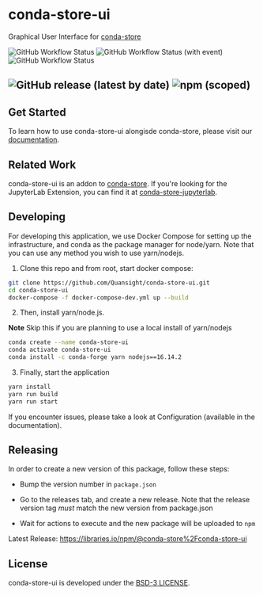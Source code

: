 # conda-store-ui
Graphical User Interface for [conda-store](https://github.com/Quansight/conda-store) 

![GitHub Workflow Status](https://img.shields.io/github/actions/workflow/status/Quansight/conda-store-ui/build.yml?label=Build&logo=GitHub)
![GitHub Workflow Status (with event)](https://img.shields.io/github/actions/workflow/status/Quansight/conda-store-ui/deploy.yml?event=push&label=Deploy&logo=GitHub)
![GitHub Workflow Status](https://img.shields.io/github/actions/workflow/status/Quansight/conda-store-ui/pages.yml?label=Docs&logo=GitHub)

![GitHub release (latest by date)](https://img.shields.io/github/v/release/Quansight/conda-store-ui?logo=Github)
![npm (scoped)](https://img.shields.io/npm/v/@conda-store/conda-store-ui?label=release&logo=npm)
-------------------

## Get Started

To learn how to use conda-store-ui alongisde conda-store, please visit our [documentation](https://quansight.github.io/conda-store-ui/).

## Related Work

conda-store-ui is an addon to [conda-store](https://github.com/Quansight/conda-store). If you're looking for the JupyterLab Extension, you can find it at [conda-store-jupyterlab](https://github.com/Quansight/conda-store).

## Developing

For developing this application, we use Docker Compose for setting up the infrastructure, and conda as the package manager for node/yarn. Note
that you can use any method you wish to use yarn/nodejs. 

1) Clone this repo and from root, start docker compose:

```bash
git clone https://github.com/Quansight/conda-store-ui.git
cd conda-store-ui
docker-compose -f docker-compose-dev.yml up --build 
```

2) Then, install yarn/node.js.

**Note** Skip this if you are planning to use a local install of yarn/nodejs

```bash
conda create --name conda-store-ui
conda activate conda-store-ui
conda install -c conda-forge yarn nodejs==16.14.2
```

3) Finally, start the application

```bash
yarn install
yarn run build
yarn run start
```

If you encounter issues, please take a look at Configuration (available in the documentation).

## Releasing

In order to create a new version of this package, follow these steps:

* Bump the version number in `package.json`

* Go to the releases tab, and create a new release. Note that the release version tag _must_ match the new version from package.json

* Wait for actions to execute and the new package will be uploaded to `npm`

Latest Release: https://libraries.io/npm/@conda-store%2Fconda-store-ui

## License

conda-store-ui is developed under the [BSD-3 LICENSE](./LICENSE).
